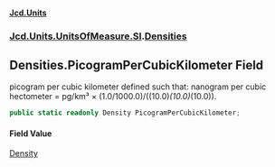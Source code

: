 #### [Jcd.Units](index 'index')
### [Jcd.Units.UnitsOfMeasure.SI](Jcd.Units.UnitsOfMeasure.SI 'Jcd.Units.UnitsOfMeasure.SI').[Densities](Densities 'Jcd.Units.UnitsOfMeasure.SI.Densities')

## Densities.PicogramPerCubicKilometer Field

picogram per cubic kilometer defined such that: nanogram per cubic hectometer = pg/km³ ×
(1.0/1000.0)/((10.0)*(10.0)*(10.0)).

```csharp
public static readonly Density PicogramPerCubicKilometer;
```

#### Field Value
[Density](Density 'Jcd.Units.UnitTypes.Density')